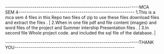 --------------------------------------------------------------------MCA SEM 4-----------------------------------------------------------
1.This is a mca sem 4 files in this Repo two files of zip to use these files download files and extract the files .                     |
2.When in one file pdf and file content (images) and word files of the project and Summer intership Presentation files .                |
3.In second file Whole project code. and included the sql file of the database.                                                         |
              

--------------------------------------------------------------------THANK YOU-------------------------------------------------------------
